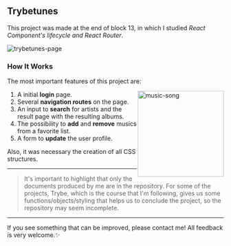 ## Trybetunes
This project was made at the end of block 13, in which I studied _React Component's lifecycle and React Router_.

![trybetunes-page](https://user-images.githubusercontent.com/99998543/172956104-e3436a4a-a4e1-4873-af65-bddc058a59b8.gif)

### How It Works

The most important features of this project are:

<img src="https://user-images.githubusercontent.com/99998543/172960740-fdea7797-a3d2-4132-875a-65ec16c87c57.png" alt="music-song" align="right" width="200px" />

1. A initial **login** page.
2. Several **navigation routes** on the page.
3. An input to **search** for artists and the result page with the resulting albums.
4. The possibility to **add** and **remove** musics from a favorite list.
5. A form to **update** the user profile.

Also, it was necessary the creation of all CSS structures.

---------------
> It's important to highlight that only the documents produced by me are
> in the repository. For some of the projects, Trybe, which is the
> course that I'm following, gives us some functions/objects/styling
> that helps us to conclude the project, so the repository may seem
> incomplete.
---------------
If you see something that can be improved, please contact me! All feedback is very welcome.:sparkles:
